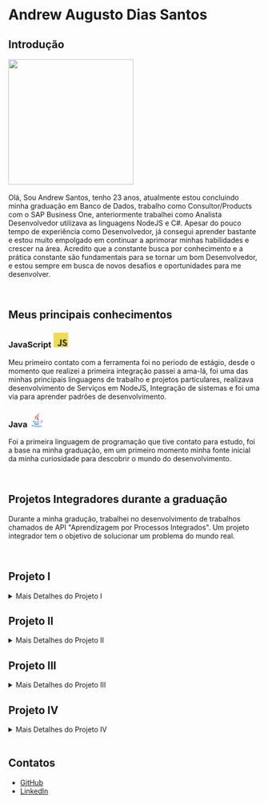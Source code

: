 # Andrew Augusto Dias Santos

## Introdução

<img src="https://avatars.githubusercontent.com/u/81338441?v=4" height="250" width="250"/>

   Olá, Sou Andrew Santos, tenho 23 anos, atualmente estou concluindo minha graduação em Banco de Dados, trabalho como Consultor/Products com o SAP Business One, anteriormente trabalhei 
como Analista Desenvolvedor utilizava as linguagens NodeJS e C#. Apesar do pouco tempo de experiência como Desenvolvedor, já consegui aprender bastante e estou muito empolgado em continuar 
a aprimorar minhas habilidades e crescer na área. Acredito que a constante busca por conhecimento e a prática constante são fundamentais para se tornar um bom Desenvolvedor, e estou sempre 
em busca de novos desafios e oportunidades para me desenvolver.

<br>

## Meus principais conhecimentos

### JavaScript  <img src="https://github.com/devicons/devicon/blob/master/icons/javascript/javascript-original.svg" width="30" height="30" /> 
   Meu primeiro contato com a ferramenta foi no período de estágio, desde o momento que realizei a primeira integração passei a ama-lá, foi uma das minhas principais linguagens de trabalho 
e projetos particulares, realizava desenvolvimento de Serviços em NodeJS, Integração de sistemas e foi uma via para aprender padrões de desenvolvimento.  

### Java  <img src="https://github.com/devicons/devicon/blob/master/icons/java/java-original.svg" width="30" height="30" /> 
   Foi a primeira linguagem de programação que tive contato para estudo, foi a base na minha graduação, em um primeiro momento minha fonte inicial da minha curiosidade para descobrir o 
mundo do desenvolvimento.

<br>

## Projetos Integradores durante a graduação 
   Durante a minha gradução, trabalhei no desenvolvimento de trabalhos chamados de API "Aprendizagem por Processos Integrados". Um projeto integrador tem o objetivo de solucionar um
problema do mundo real.

<br>

## Projeto I

<details>
  
<summary>
         Mais Detalhes do Projeto I
</summary>

# Assistente Virtual - Ibet

<br>

![image](https://user-images.githubusercontent.com/80988756/218878798-d33629bc-acf9-4edb-b463-b14fd8a90404.png)

##### *Figura 01. Logo Fatec - Profº Jassen Vidal*

   A Fatec é uma Faculdade Pública Estadual e todos os cursos oferecidos são gratuitos. De uma forma geral a formação do Tecnólogo, além de aspectos técnicos, envolve também, uma base de 
caráter social, ético, filosófico e ambiental que faz deste cidadão um profissional ciente de sua inserção e responsabilidades no meio social que integra.

![image](https://github.com/criskurim/CodeYCode/blob/main/Imagens/logo-removebg-preview.png)

##### *Figura 02. Logo do Projeto Ibet Assistente*

### Visão do Projeto

   A assistente Ibet foi criada com a ideia de ser uma assistente virtual que auxilia o usuário na busca por informações relacionadas a esportes. Entre as funcionalidades que ela possui 
algumas delas são definição de alarmes para jogos, placares de jogos ao vivo e jogos antigos, vídeos entre outros. O diferencial da aplicação é o retorno de informações entregando o máximo 
de interatividade ao cliente sem a necessidade de digitar ou clicar em nenhuma informação. Todas as funcionalidades são ativas por comando de voz.

#### Requisitos do Projeto
	
* Acionamento por comando de voz;
* 8 funcionalidades distintas;
* Ser mobile, web ou desktop;
* Retornar o comando em qualquer forma (som, texto ou ação);
* Ter um contexto específico de aplicação;
* Não pode usar 100% de APIs prontas e disponíveis no mercado.

Dessa forma, foi desenvolvido a IBet.

Link do repositório do projeto: https://github.com/AndrewAugusto/Ibet_Assistente

### Tecnologias adotadas no Projeto

<div style="display: inline_block">
  <img src="https://raw.githubusercontent.com/devicons/devicon/1119b9f84c0290e0f0b38982099a2bd027a48bf1/icons/python/python-original-wordmark.svg" width="100"    height="100" />
  <img src="https://github.com/devicons/devicon/blob/master/icons/sqlite/sqlite-original.svg" width="100" height="100" />
</div>

## Contribuições Pessoais

   Fui responsável pela implementação da tecnologia de reconhecimento de voz na API, criei um algoritmo para possibilitar a execução do serviço em segundo plano (Modo Standy By) para ser 
acionada somente quando chamada.

<details open><summary>Informações código Back-End</summary>
 
   1. Algoritmo para reconhecimento de voz.
     
   ```python
   
   def ouvir_microfone():
    microfone = SpeechRecognition.Recognizer()
    with SpeechRecognition.Microphone() as source:
        microfone.adjust_for_ambient_noise(source)
        audio = microfone.listen(source)
        try:
            frase = microfone.recognize_google(audio, language='pt-BR')
            return frase
        except SpeechRecognition.UnknownValueError:
            return "Não entendi!"   
	    
   ```
     
   O algoritmo mostrado define uma função chamada "ouvir_microfone()", que utiliza a biblioteca SpeechRecognition para transcrever o que é dito em um microfone para texto.
O primeiro passo é criar uma instância do objeto Recognizer() da biblioteca SpeechRecognition. Em seguida, a função entra em um bloco "with" para configurar e usar o microfone como fonte de 
entrada de áudio.
Dentro do bloco "with", o método "adjust_for_ambient_noise()" é chamado para ajustar automaticamente o nível de ruído de fundo para melhorar a precisão da transcrição.
Em seguida, o método "listen()" é chamado para gravar o áudio da fonte (microfone) e armazená-lo na variável "audio".
Depois disso, a função tenta transcrever o áudio em texto usando a API do Google Speech Recognition (recognize_google), especificando a linguagem de entrada como "pt-BR" (português do
Brasil).
Se a transcrição for bem-sucedida, o texto é armazenado na variável "frase" e retornado pela função. Caso contrário, se o reconhecimento de fala falhar ou não for compreendido, a função 
retornará a mensagem "Não entendi!".

<details close></summary></summary>

Click aqui [GitHub]([https://github.com/Doc-Docker/APIMidAll) para mais detalhes
	
- O link acima traz detalhes da implementação da classe de serviço responsável por todos os métodos da promoção
	
</details>

</details>   

- Participei de forma efetiva da integração do Front-End com Back-End, criando alguns métodos e realizando testes para validação das requisições.

 <details open><summary>Informações código Front-End</summary>
  
   1. Trecho do código responsável de receber o retorno do back-end, da explicação citada acima.
     
   ```js
   
        this.total = this.noDiscount += (element.price  * element.quantidade);

        this.service.getDiscount(this.id, this.quantidade, this.total, this.categoria).subscribe(
            response =>
            { const product : Product = new Product();
              this.discount = response;
              this.product.discount = this.discount
              this.finalPrice = this.finalPrice += (element.price * element.quantidade)-(this.discount)
              console.log("teste", this.categoria)
            errorResponse => console.log(errorResponse)
        })
    });
         
         ...
         
         return new ResponseEntity<>(desconto, HttpStatus.OK);     
   ```
	
   - Esse método é responsável por passar os parâmetros para o back-end, processar a informação e direcionar o retorno para a camada de visualização do usuário,
  sendo um trecho importante pois enviar dados, processa o retorno e já devolve os resultados para usuário.
    
<details close></summary></summary>

Click aqui [GitHub](https://github.com/Doc-Docker/APIMidAll/blob/main/frontend-midall/src/app/cart.service.ts) para mais detalhes 😃

- O link acima traz detalhes da implementação do método responsável por enviar a requisição para back-end. 

</details>

</details> 

## Aprendizados Efetivos

   A integração do projeto com as matérias do semestre se deu em diversas frentes. A mais importante delas foi na disciplina de Engenharia de Software. Durante o semestre de desenvolvimento 
deste trabalho, iniciamos o aprendizado sobre diversos padrões de projeto nesta disciplina, pela primeira vez. Com isso, pela primeira vez nos preocupamos em separar nosso programa que se 
tornaria o produto em camadas, seguir padrões de arquitetura, torná-lo componentizável e seguindo modos de construção comuns aos utilizados no mercado e comunidade. Foi o passo inicial de 
estudo sobre tais competências tão importantes para qualquer desenvolvedor de software.
Outros aprendizados também importantes precisam ser mencionados:
Durante o desenvolvimento do projeto, a performance do sistema foi uma questão central em seu desenvolvimento.
Possuíamos uma base de dados minimamente volumosa, e precisávamos calcular diversos fatores de todos os seus registros. Com isso, precisávamos pensar em formas mais eficientes em 
processamento para garantir uma resposta rápida e confiável ao nosso usuário final. A evolução nos algoritmos de análise de dados com o passar do projeto é algo que foi de grande valia para 
a nossa formação como profissionais desenvolvedores.

#### Hard Skills Efetivamente Desenvolvidas

No mais, o conhecimento adquirido neste projeto pode ser resumido da seguinte forma:

- Desenvolvimento de aplicações back-end em Java: Sei fazer com ajuda.

- Criação de uma API HTTP que gerencia requests e respostas para um cliente: sei fazer com autonomia

- Versionamento de repositório git: Sei fazer com autonomia.

- Importação de dados de diferentes fontes e análises gerais sobre o conteúdo importado: sei fazer com ajuda

- Definir a arquitetura de um sistema de acordo com seus requisitos funcionais e não funcionais: sei fazer com ajuda

- Desenvolvimento com integração a um banco de dados relacional: Sei fazer com autonomia

#### Soft Skills Efetivamente Desenvolvidas

- **Comunicação**: uma habilidade que está em constante desenvolvimento, e não foi diferente nesta etapa onde foi necessário apresentar o projeto para o cliente e professores avaliadores. 
Além de ser necessário para manter um esquema organizacional eficiente, ativo e funcional entre os integrantes da equipe. 
- **Gestão de Tempo**: por ser o primeiro projeto em parceria com um cliente real no curso de Banco de Dados, uma empresa parceira da universidade, com prazos mais curtos para um 
desenvolvimento mais complexo e com mais requisitos, o controle do tempo foi necessário para cumprir com as entregas nos prazos determinados, buscando otimizar a eficiência.
- **Gerenciamento de projetos**: muitas vezes o melhor caminho pode não ser o mais claro ou o mais fácil, portanto a tomada de decisões de forma assertiva foi uma habilidade crítica para o 
desenvolvimento do projeto.

</details>

## Projeto II

<details>
  
<summary>
	Mais Detalhes do Projeto II
</summary>

# SGBD (Sistema de Gerenciamento de Banco de Dados)

### Parceiro Acadêmico
	
<br/>

![image](https://static.wixstatic.com/media/456d95_d8bfdcb4942b46c69950e9616742df4e~mv2.png/v1/fill/w_156,h_124,al_c,q_85,usm_0.66_1.00_0.01,enc_auto/Logo%20MidAll.png)

##### *Figura 01. Logo MidAll Fonte(www.midall.com.br)*

A empresa MidAll situada no Parque Tecnológico de São José dos Campos, propôs o seguinte desafio baseado na metodologia ágil Scrum.

### Visão do Projeto

   A empresa parceira MidAll tem um problema para criação de promoções em E-commerce. A ideia foi criar um motor de regras com uma interface onde as regras das promoções possam ser 
cadastradas.

Link do repositório do projeto: https://github.com/Doc-Docker/APIMidAll

### Tecnologias adotadas na solução

* **Back-end:** Java e Spring-Boot
* **Front-end:** Angular, CSS, Bootstrap
* **Banco de Dados:** SQLite

## Contribuições Pessoais

   Fui responsável pela implementação da lógica do motor de regras da API, criei um algoritmo capaz de calcular os valores recebidos como parâmetro, devolvendo como resultado a melhor 
promoção a ser aplicada no carrinho de compras

<details open><summary>Informações código Back-End</summary>
    
   1. Algoritmo de cálculo de valores das promoções.
     
   ```js
   
   public ResponseEntity<?> retornaProdutoPromocao(@RequestBody Integer id, Integer quantidade, Integer total, Integer categoria) {
		       List<ProductPromotion> promotios = productPromotionRepository.findAll();
		       List<ProductPromotion> productPromotion = new ArrayList<ProductPromotion>();

		       Product product = productService.findById(id);
		       productPromotion.addAll(product.getProductPromotions());
		       int new = productPromotion.size();
         
         ...
         
         return new ResponseEntity<>(desconto, HttpStatus.OK);     
   ```
   
   Consumido na camada controller através de um método com uma anotação HTTP, no caso dessa requisição foi utilizado o verbo Post. 
     
   O algoritmo mostrado é responsável por receber os parâmetros vindos do front end, esses parâmetros são filtrados por algumas condições, verificando o melhor valor de retorno para uma 
determinado produto que esteja em uma promoção, esse retorno é devolvido para camada controller que por sua vez devolve o resultado para a interface.

<details close></summary></summary>

Click aqui [GitHub]([https://github.com/Doc-Docker/APIMidAll) para mais detalhes

- O link acima traz detalhes da implementação da classe de serviço responsável por todos os métodos da promoção

</details>

</details>   

- Participei de forma efetiva da integração do Front-End com Back-End, criando alguns métodos e realizando testes para validação das requisições.

 <details open><summary>Informações código Front-End</summary>
  
   1. Trecho do código responsável de receber o retorno do back-end, da explicação citada acima.
     
   ```js
   
        this.total = this.noDiscount += (element.price  * element.quantidade);

        this.service.getDiscount(this.id, this.quantidade, this.total, this.categoria).subscribe(
            response =>
            { const product : Product = new Product();
              this.discount = response;
              this.product.discount = this.discount
              this.finalPrice = this.finalPrice += (element.price * element.quantidade)-(this.discount)
              console.log("teste", this.categoria)
            errorResponse => console.log(errorResponse)
        })
    });
         
         ...
         
         return new ResponseEntity<>(desconto, HttpStatus.OK);     
   ```
   - Esse método é responsável por passar os parâmetros para o back-end, processar a informação e direcionar o retorno para a camada de visualização do usuário,
sendo um trecho importante pois enviar dados, processa o retorno e já devolve os resultados para usuário.

<details close></summary></summary>

Click aqui [GitHub](https://github.com/Doc-Docker/APIMidAll/blob/main/frontend-midall/src/app/cart.service.ts) para mais detalhes :)

- O link acima traz detalhes da implementação do método responsável por enviar a requisição para back-end. 

</details>

</details> 

## Aprendizados Efetivos

   A integração do projeto com as matérias do semestre se deu em diversas frentes. A mais importante delas foi na disciplina de Engenharia de Software. Durante o semestre de desenvolvimento 
deste trabalho, iniciamos o aprendizado sobre diversos padrões de projeto nesta disciplina, pela primeira vez. Com isso, pela primeira vez nos preocupamos em separar nosso programa que se 
tornaria o produto em camadas, seguir padrões de arquitetura, torná-lo componentizável e seguindo modos de construção comuns aos utilizados no mercado e comunidade. Foi o passo inicial de 
estudo sobre tais competências tão importantes para qualquer desenvolvedor de software.
Outros aprendizados também importantes precisam ser mencionados:
Durante o desenvolvimento do projeto, a performance do sistema foi uma questão central em seu desenvolvimento.
Possuíamos uma base de dados minimamente volumosa, e precisávamos calcular diversos fatores de todos os seus registros. Com isso, precisávamos pensar em formas mais eficientes em 
processamento para garantir uma resposta rápida e confiável ao nosso usuário final. A evolução nos algoritmos de análise de dados com o passar do projeto é algo que foi de grande valia para 
a nossa formação como profissionais desenvolvedores.

#### Hard Skills Efetivamente Desenvolvidas

No mais, o conhecimento adquirido neste projeto pode ser resumido da seguinte forma:

- Desenvolvimento de aplicações back-end em Java: Sei fazer com ajuda.

- Criação de uma API HTTP que gerencia requests e respostas para um cliente: sei fazer com autonomia

- Versionamento de repositório git: Sei fazer com autonomia.

- Importação de dados de diferentes fontes e análises gerais sobre o conteúdo importado: sei fazer com ajuda

- Definir a arquitetura de um sistema de acordo com seus requisitos funcionais e não funcionais: sei fazer com ajuda

- Desenvolvimento com integração a um banco de dados relacional: Sei fazer com autonomia

<br>

#### Soft Skills Efetivamente Desenvolvidas

- **Comunicação**: uma habilidade que está em constante desenvolvimento, e não foi diferente nesta etapa onde foi necessário apresentar o projeto para o cliente e professores avaliadores. 
Além de ser necessário para manter um esquema organizacional eficiente, ativo e funcional entre os integrantes da equipe. 
- **Gestão de Tempo**: por ser o primeiro projeto em parceria com um cliente real no curso de Banco de Dados, uma empresa parceira da universidade, com prazos mais curtos para um 
desenvolvimento mais complexo e com mais requisitos, o controle do tempo foi necessário para cumprir com as entregas nos prazos determinados, buscando otimizar a eficiência.
- **Gerenciamento de projetos**: muitas vezes o melhor caminho pode não ser o mais claro ou o mais fácil, portanto a tomada de decisões de forma assertiva foi uma habilidade crítica para o 
desenvolvimento do projeto.

</details>

## Projeto III

<details>
  
<summary>
	 Mais Detalhes do Projeto III
</summary>

# Motor de Regra de Promoções

### Parceiro Acadêmico

<br/>

![image](https://static.wixstatic.com/media/456d95_d8bfdcb4942b46c69950e9616742df4e~mv2.png/v1/fill/w_156,h_124,al_c,q_85,usm_0.66_1.00_0.01,enc_auto/Logo%20MidAll.png)

##### *Figura 01. Logo MidAll Fonte(www.midall.com.br)*

   A empresa MidAll situada no Parque Tecnológico de São José dos Campos, propôs o seguinte desafio baseado na metodologia ágil Scrum.

### Visão do Projeto

   A empresa parceira MidAll tem um problema para criação de promoções em E-commerce. A ideia foi criar um motor de regras com uma interface onde as regras das promoções possam ser 
cadastradas.

Link do repositório do projeto: https://github.com/Doc-Docker/APIMidAll

### Tecnologias adotadas na solução

* **Back-end:** Java e Spring-Boot
* **Front-end:** Angular, CSS, Bootstrap
* **Banco de Dados:** SQLite

## Contribuições Pessoais

   Fui responsável pela implementação da lógica do motor de regras da API, criei um algoritmo capaz de calcular os valores recebidos como parâmetro, devolvendo como resultado a melhor 
promoção a ser aplicada no carrinho de compras

<details open><summary>Informações código Back-End</summary>
  
   1. Algoritmo de cálculo de valores das promoções.
     
   ```js
   
   public ResponseEntity<?> retornaProdutoPromocao(@RequestBody Integer id, Integer quantidade, Integer total, Integer categoria) {
		       List<ProductPromotion> promotios = productPromotionRepository.findAll();
		       List<ProductPromotion> productPromotion = new ArrayList<ProductPromotion>();

		       Product product = productService.findById(id);
		       productPromotion.addAll(product.getProductPromotions());
		       int new = productPromotion.size();
         
         ...
         
         return new ResponseEntity<>(desconto, HttpStatus.OK);     
   ```
   
   Consumido na camada controller através de um método com uma anotação HTTP, no caso dessa requisição foi utilizado o verbo Post. 
     
   O algoritmo mostrado é responsável por receber os parâmetros vindos do front end, esses parâmetros são filtrados por algumas condições, verificando o melhor valor de retorno para uma 
   determinado produto que esteja em uma promoção, esse retorno é devolvido para camada controller que por sua vez devolve o resultado para a interface.

<details close></summary></summary>

Click aqui [GitHub]([https://github.com/Doc-Docker/APIMidAll) para mais detalhes
	
- O link acima traz detalhes da implementação da classe de serviço responsável por todos os métodos da promoção

</details>

</details>   

- Participei de forma efetiva da integração do Front-End com Back-End, criando alguns métodos e realizando testes para validação das requisições.

 <details open><summary>Informações código Front-End</summary>
    
   1. Trecho do código responsável de receber o retorno do back-end, da explicação citada acima.  
     
   ```js
   
        this.total = this.noDiscount += (element.price  * element.quantidade);

        this.service.getDiscount(this.id, this.quantidade, this.total, this.categoria).subscribe(
            response =>
            { const product : Product = new Product();
              this.discount = response;
              this.product.discount = this.discount
              this.finalPrice = this.finalPrice += (element.price * element.quantidade)-(this.discount)
              console.log("teste", this.categoria)
            errorResponse => console.log(errorResponse)
        })
    });
         
         ...
         
         return new ResponseEntity<>(desconto, HttpStatus.OK);     
   ```
   - Esse método é responsável por passar os parâmetros para o back-end, processar a informação e direcionar o retorno para a camada de visualização do usuário, sendo um trecho importante 
pois enviar dados, processa o retorno e já devolve os resultados para usuário. 

<details close></summary></summary>

Click aqui [GitHub](https://github.com/Doc-Docker/APIMidAll/blob/main/frontend-midall/src/app/cart.service.ts) para mais detalhes :)

- O link acima traz detalhes da implementação do método responsável por enviar a requisição para back-end. 

</details>

</details> 

## Aprendizados Efetivos

   A integração do projeto com as matérias do semestre se deu em diversas frentes. A mais importante delas foi na disciplina de Engenharia de Software. Durante o semestre de desenvolvimento 
deste trabalho, iniciamos o aprendizado sobre diversos padrões de projeto nesta disciplina, pela primeira vez. Com isso, pela primeira vez nos preocupamos em separar nosso programa que se 
tornaria o produto em camadas, seguir padrões de arquitetura, torná-lo componentizável e seguindo modos de construção comuns aos utilizados no mercado e comunidade. Foi o passo inicial de 
estudo sobre tais competências tão importantes para qualquer desenvolvedor de software.
outros aprendizados também importantes precisam ser mencionados:
Durante o desenvolvimento do projeto, a performance do sistema foi uma questão central em seu desenvolvimento.
Possuíamos uma base de dados minimamente volumosa, e precisávamos calcular diversos fatores de todos os seus registros. Com isso, precisávamos pensar em formas mais eficientes em 
processamento para garantir uma resposta rápida e confiável ao nosso usuário final. A evolução nos algoritmos de análise de dados com o passar do projeto é algo que foi de grande valia para 
a nossa formação como profissionais desenvolvedores.

#### Hard Skills Efetivamente Desenvolvidas

No mais, o conhecimento adquirido neste projeto pode ser resumido da seguinte forma:

- Desenvolvimento de aplicações back-end em Java: Sei fazer com ajuda.
- Criação de uma API HTTP que gerencia requests e respostas para um cliente: sei fazer com autonomia
- Versionamento de repositório git: Sei fazer com autonomia.
- Importação de dados de diferentes fontes e análises gerais sobre o conteúdo importado: sei fazer com ajuda
- Definir a arquitetura de um sistema de acordo com seus requisitos funcionais e não funcionais: sei fazer com ajuda
- Desenvolvimento com integração a um banco de dados relacional: Sei fazer com autonomia

#### Soft Skills Efetivamente Desenvolvidas

- **Comunicação**: uma habilidade que está em constante desenvolvimento, e não foi diferente nesta etapa onde foi necessário apresentar o projeto para o cliente e professores avaliadores. 
Além de ser necessário para manter um esquema organizacional eficiente, ativo e funcional entre os integrantes da equipe. 
- **Gestão de Tempo**: por ser o primeiro projeto em parceria com um cliente real no curso de Banco de Dados, uma empresa parceira da universidade, com prazos mais curtos para um 
desenvolvimento mais complexo e com mais requisitos, o controle do tempo foi necessário para cumprir com as entregas nos prazos determinados, buscando otimizar a eficiência.
- **Gerenciamento de projetos**: muitas vezes o melhor caminho pode não ser o mais claro ou o mais fácil, portanto a tomada de decisões de forma assertiva foi uma habilidade crítica para o 
desenvolvimento do projeto.

</details>

## Projeto IV

<details>
  
<summary>
	Mais Detalhes do Projeto IV
</summary>

# Sistema de abertura de chamados de suporte com níveis diferentes de acesso

### Parceiro Acadêmico
	
<br/>

![image](https://static.wixstatic.com/media/456d95_d8bfdcb4942b46c69950e9616742df4e~mv2.png/v1/fill/w_156,h_124,al_c,q_85,usm_0.66_1.00_0.01,enc_auto/Logo%20MidAll.png)

##### *Figura 01. Logo MidAll Fonte(www.midall.com.br)*

   A empresa MidAll situada no Parque Tecnológico de São José dos Campos, propôs o seguinte desafio baseado na metodologia ágil Scrum.

### Visão do Projeto

   A empresa parceira MidAll tem um problema para criação de promoções em E-commerce. A ideia foi criar um motor de regras com uma interface onde as regras das promoções possam ser 
cadastradas.

Link do repositório do projeto: https://github.com/Doc-Docker/APIMidAll

### Tecnologias adotadas na solução

* **Back-end:** Java e Spring-Boot
* **Front-end:** Angular, CSS, Bootstrap
* **Banco de Dados:** SQLite

## Contribuições Pessoais

   Fui responsável pela implementação da lógica do motor de regras da API, criei um algoritmo capaz de calcular os valores recebidos como parâmetro, devolvendo como resultado a melhor 
promoção a ser aplicada no carrinho de compras

<details open><summary>Informações código Back-End</summary>
  
   1. Algoritmo de cálculo de valores das promoções.
     
   ```js
   
   public ResponseEntity<?> retornaProdutoPromocao(@RequestBody Integer id, Integer quantidade, Integer total, Integer categoria) {
		       List<ProductPromotion> promotios = productPromotionRepository.findAll();
		       List<ProductPromotion> productPromotion = new ArrayList<ProductPromotion>();

		       Product product = productService.findById(id);
		       productPromotion.addAll(product.getProductPromotions());
		       int new = productPromotion.size();
         
         ...
         
         return new ResponseEntity<>(desconto, HttpStatus.OK);     
   ```
   
   Consumido na camada controller através de um método com uma anotação HTTP, no caso dessa requisição foi utilizado o verbo Post. 
     
   O algoritmo mostrado é responsável por receber os parâmetros vindos do front end, esses parâmetros são filtrados por algumas condições, verificando o melhor valor de retorno para uma 
   determinado produto que esteja em uma promoção, esse retorno é devolvido para camada controller que por sua vez devolve o resultado para a interface.

<details close></summary></summary>

Click aqui [GitHub]([https://github.com/Doc-Docker/APIMidAll) para mais detalhes

- O link acima traz detalhes da implementação da classe de serviço responsável por todos os métodos da promoção

</details>

</details>   

- Participei de forma efetiva da integração do Front-End com Back-End, criando alguns métodos e realizando testes para validação das requisições.

 <details open><summary>Informações código Front-End</summary>
  
   1. Trecho do código responsável de receber o retorno do back-end, da explicação citada acima.
     
   ```js
   
        this.total = this.noDiscount += (element.price  * element.quantidade);

        this.service.getDiscount(this.id, this.quantidade, this.total, this.categoria).subscribe(
            response =>
            { const product : Product = new Product();
              this.discount = response;
              this.product.discount = this.discount
              this.finalPrice = this.finalPrice += (element.price * element.quantidade)-(this.discount)
              console.log("teste", this.categoria)
            errorResponse => console.log(errorResponse)
        })
    });
         
         ...
         
         return new ResponseEntity<>(desconto, HttpStatus.OK);     
   ```
   - Esse método é responsável por passar os parâmetros para o back-end, processar a informação e direcionar o retorno para a camada de visualização do usuário, sendo um trecho importante 
pois enviar dados, processa o retorno e já devolve os resultados para usuário.

<details close></summary></summary>

Click aqui [GitHub](https://github.com/Doc-Docker/APIMidAll/blob/main/frontend-midall/src/app/cart.service.ts) para mais detalhes :)

- O link acima traz detalhes da implementação do método responsável por enviar a requisição para back-end. 

</details>

</details> 

## Aprendizados Efetivos

   A integração do projeto com as matérias do semestre se deu em diversas frentes. A mais importante delas foi na disciplina de Engenharia de Software. Durante o semestre de desenvolvimento 
deste trabalho, iniciamos o aprendizado sobre diversos padrões de projeto nesta disciplina, pela primeira vez. Com isso, pela primeira vez nos preocupamos em separar nosso programa que se 
tornaria o produto em camadas, seguir padrões de arquitetura, torná-lo componentizável e seguindo modos de construção comuns aos utilizados no mercado e comunidade. Foi o passo inicial de 
estudo sobre tais competências tão importantes para qualquer desenvolvedor de software.

outros aprendizados também importantes precisam ser mencionados:

   Durante o desenvolvimento do projeto, a performance do sistema foi uma questão central em seu desenvolvimento.
Possuíamos uma base de dados minimamente volumosa, e precisávamos calcular diversos fatores de todos os seus registros. Com isso, precisávamos pensar em formas mais eficientes em 
processamento para garantir uma resposta rápida e confiável ao nosso usuário final. A evolução nos algoritmos de análise de dados com o passar do projeto é algo que foi de grande valia para 
a nossa formação como profissionais desenvolvedores.

#### Hard Skills Efetivamente Desenvolvidas

No mais, o conhecimento adquirido neste projeto pode ser resumido da seguinte forma:

- Desenvolvimento de aplicações back-end em Java: Sei fazer com ajuda.

- Criação de uma API HTTP que gerencia requests e respostas para um cliente: sei fazer com autonomia

- Versionamento de repositório git: Sei fazer com autonomia.

- Importação de dados de diferentes fontes e análises gerais sobre o conteúdo importado: sei fazer com ajuda

- Definir a arquitetura de um sistema de acordo com seus requisitos funcionais e não funcionais: sei fazer com ajuda

- Desenvolvimento com integração a um banco de dados relacional: Sei fazer com autonomia

<br>

#### Soft Skills Efetivamente Desenvolvidas

- **Comunicação**: uma habilidade que está em constante desenvolvimento, e não foi diferente nesta etapa onde foi necessário apresentar o projeto para o cliente e professores avaliadores. 
Além de ser necessário para manter um esquema organizacional eficiente, ativo e funcional entre os integrantes da equipe. 
- **Gestão de Tempo**: por ser o primeiro projeto em parceria com um cliente real no curso de Banco de Dados, uma empresa parceira da universidade, com prazos mais curtos para um 
desenvolvimento mais complexo e com mais requisitos, o controle do tempo foi necessário para cumprir com as entregas nos prazos determinados, buscando otimizar a eficiência.
- **Gerenciamento de projetos**: muitas vezes o melhor caminho pode não ser o mais claro ou o mais fácil, portanto a tomada de decisões de forma assertiva foi uma habilidade crítica para o 
desenvolvimento do projeto.

</details>

<br>

## Contatos
* [GitHub](https://github.com/AndrewAugusto)
* [LinkedIn](https://linkedin.com/in/AndrewAugusto/)

